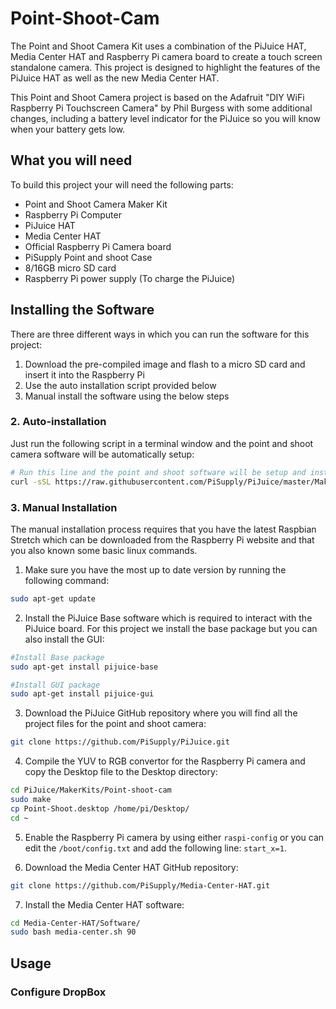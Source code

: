 # Point-Shoot-Cam

The Point and Shoot Camera Kit uses a combination of the PiJuice HAT, Media Center HAT and Raspberry Pi camera board to create a touch screen standalone camera. This project is designed to highlight the features of the PiJuice HAT as well as the new Media Center HAT.

This Point and Shoot Camera project is based on the Adafruit "DIY WiFi Raspberry Pi Touchscreen Camera" by Phil Burgess with some additional changes, including a battery level indicator for the PiJuice so you will know when your battery gets low.

## What you will need

To build this project your will need the following parts:
* Point and Shoot Camera Maker Kit
* Raspberry Pi Computer
* PiJuice HAT
* Media Center HAT
* Official Raspberry Pi Camera board
* PiSupply Point and shoot Case
* 8/16GB micro SD card
* Raspberry Pi power supply (To charge the PiJuice)

## Installing the Software

There are three different ways in which you can run the software for this project:

1. Download the pre-compiled image and flash to a micro SD card and insert it into the Raspberry Pi
2. Use the auto installation script provided below
3. Manual install the software using the below steps

### 2. Auto-installation

Just run the following script in a terminal window and the point and shoot camera software will be automatically setup:
```bash
# Run this line and the point and shoot software will be setup and installed
curl -sSL https://raw.githubusercontent.com/PiSupply/PiJuice/master/MakerKits/Point-shoot-cam/install.sh | sudo bash
```
### 3. Manual Installation

The manual installation process requires that you have the latest Raspbian Stretch which can be downloaded from the Raspberry Pi website and that you also known some basic linux commands.

1. Make sure you have the most up to date version by running the following command:

```bash
sudo apt-get update
```

2. Install the PiJuice Base software which is required to interact with the PiJuice board. For this project we install the base package but you can also install the GUI:

```bash
#Install Base package
sudo apt-get install pijuice-base

#Install GUI package
sudo apt-get install pijuice-gui
```

3. Download the PiJuice GitHub repository where you will find all the project files for the point and shoot camera:

```bash
git clone https://github.com/PiSupply/PiJuice.git
```

4. Compile the YUV to RGB convertor for the Raspberry Pi camera and copy the Desktop file to the Desktop directory:

```bash
cd PiJuice/MakerKits/Point-shoot-cam
sudo make
cp Point-Shoot.desktop /home/pi/Desktop/
cd ~
```

5. Enable the Raspberry Pi camera by using either `raspi-config` or you can edit the `/boot/config.txt` and add the following line: `start_x=1`.

6. Download the Media Center HAT GitHub repository:

```bash
git clone https://github.com/PiSupply/Media-Center-HAT.git
```

7. Install the Media Center HAT software:

```bash
cd Media-Center-HAT/Software/
sudo bash media-center.sh 90
```

## Usage

### Configure DropBox
